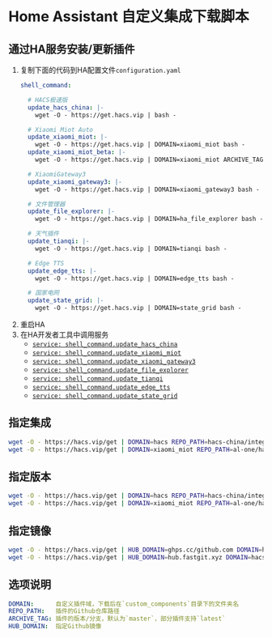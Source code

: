 # Home Assistant 自定义集成下载脚本

<a name="shell_command"></a>
## 通过HA服务安装/更新插件

1. 复制下面的代码到HA配置文件`configuration.yaml`
    ```yaml
    shell_command:

      # HACS极速版
      update_hacs_china: |-
        wget -O - https://get.hacs.vip | bash -

      # Xiaomi Miot Auto
      update_xiaomi_miot: |-
        wget -O - https://get.hacs.vip | DOMAIN=xiaomi_miot bash -
      update_xiaomi_miot_beta: |-
        wget -O - https://get.hacs.vip | DOMAIN=xiaomi_miot ARCHIVE_TAG=master bash -

      # XiaomiGateway3
      update_xiaomi_gateway3: |-
        wget -O - https://get.hacs.vip | DOMAIN=xiaomi_gateway3 bash -

      # 文件管理器
      update_file_explorer: |-
        wget -O - https://get.hacs.vip | DOMAIN=ha_file_explorer bash -

      # 天气插件
      update_tianqi: |-
        wget -O - https://get.hacs.vip | DOMAIN=tianqi bash -

      # Edge TTS
      update_edge_tts: |-
        wget -O - https://get.hacs.vip | DOMAIN=edge_tts bash -

      # 国家电网
      update_state_grid: |-
        wget -O - https://get.hacs.vip | DOMAIN=state_grid bash -
    ```
2. 重启HA
3. 在HA开发者工具中调用服务
   - [`service: shell_command.update_hacs_china`](https://my.home-assistant.io/redirect/developer_call_service/?service=shell_command.update_hacs_china)
   - [`service: shell_command.update_xiaomi_miot`](https://my.home-assistant.io/redirect/developer_call_service/?service=shell_command.update_xiaomi_miot)
   - [`service: shell_command.update_xiaomi_gateway3`](https://my.home-assistant.io/redirect/developer_call_service/?service=shell_command.update_xiaomi_gateway3)
   - [`service: shell_command.update_file_explorer`](https://my.home-assistant.io/redirect/developer_call_service/?service=shell_command.update_file_explorer)
   - [`service: shell_command.update_tianqi`](https://my.home-assistant.io/redirect/developer_call_service/?service=shell_command.update_tianqi)
   - [`service: shell_command.update_edge_tts`](https://my.home-assistant.io/redirect/developer_call_service/?service=shell_command.update_edge_tts)
   - [`service: shell_command.update_state_grid`](https://my.home-assistant.io/redirect/developer_call_service/?service=shell_command.update_state_grid)

## 指定集成

```bash
wget -O - https://hacs.vip/get | DOMAIN=hacs REPO_PATH=hacs-china/integration ARCHIVE_TAG=china bash -
wget -O - https://hacs.vip/get | DOMAIN=xiaomi_miot REPO_PATH=al-one/hass-xiaomi-miot ARCHIVE_TAG=latest bash -
```

## 指定版本

```bash
wget -O - https://hacs.vip/get | DOMAIN=hacs REPO_PATH=hacs-china/integration ARCHIVE_TAG=v1.0.0 bash -
wget -O - https://hacs.vip/get | DOMAIN=xiaomi_miot REPO_PATH=al-one/hass-xiaomi-miot ARCHIVE_TAG=master bash -
```

## 指定镜像

```bash
wget -O - https://hacs.vip/get | HUB_DOMAIN=ghps.cc/github.com DOMAIN=hacs REPO_PATH=hacs-china/integration ARCHIVE_TAG=china bash -
wget -O - https://hacs.vip/get | HUB_DOMAIN=hub.fastgit.xyz DOMAIN=hacs REPO_PATH=hacs-china/integration bash -
```

## 选项说明

```yaml
DOMAIN:      自定义插件域，下载后在`custom_components`目录下的文件夹名
REPO_PATH:   插件的Github仓库路径
ARCHIVE_TAG: 插件的版本/分支，默认为`master`，部分插件支持`latest`
HUB_DOMAIN:  指定Github镜像
```
